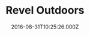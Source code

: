 ---
date: 2016-08-31T10:25:26.000Z
title: Revel Outdoors
latitude: 52.2464629860202
longitude: 0.7144916887752898
category: checkin
---